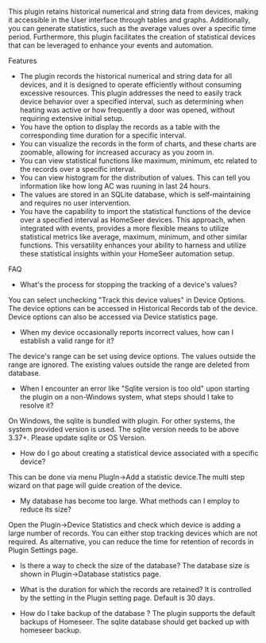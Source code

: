 This plugin retains historical numerical and string data from devices, making it accessible in the User interface through tables and graphs. Additionally, you can generate statistics, such as the average values over a specific time period. Furthermore, this plugin facilitates the creation of statistical devices that can be leveraged to enhance your events and automation.

Features
* The plugin records the historical numerical and string data for all devices, and it is designed to operate efficiently without consuming excessive resources. This plugin addresses the need to easily track device behavior over a specified interval, such as determining when heating was active or how frequently a door was opened, without requiring extensive initial setup.
* You have the option to display the records as a table with the corresponding time duration for a specific interval.
* You can visualize the records in the form of charts, and these charts are zoomable, allowing for increased accuracy as you zoom in.
* You can view statistical functions like maximum, minimum, etc related to the records over a specific interval.
* You can view histogram for the distribution of values. This can tell you information like how long AC was ruuning in last 24 hours.
* The values are stored in an SQLite database, which is self-maintaining and requires no user intervention.
* You have the capability to import the statistical functions of the device over a specified interval as HomeSeer devices. This approach, when integrated with events, provides a more flexible means to utilize statistical metrics like average, maximum, minimum, and other similar functions. This versatility enhances your ability to harness and utilize these statistical insights within your HomeSeer automation setup.
  

FAQ
* What's the process for stopping the tracking of a device's values?

You can select unchecking "Track this device values" in Device Options. The device options can be accessed in Historical Records tab of the device. Device options can also be accessed via Device statistics page. 

* When my device occasionally reports incorrect values, how can I establish a valid range for it?

The device's range can be set using device options. The values outside the range are ignored. The existing values outside the range are deleted from database.

* When I encounter an error like "Sqlite version is too old" upon starting the plugin on a non-Windows system, what steps should I take to resolve it?

On Windows, the sqlite is bundled with plugin. For other systems, the system provided version is used. The sqlite version needs to be above 3.37+. Please update sqlite or OS Version.

* How do I go about creating a statistical device associated with a specific device?

This can be done via menu PlugIn->Add a statistic device.The multi step wizard on that page will guide creation of the device.

* My database has become too large. What methods can I employ to reduce its size?

Open the Plugin->Device Statistics and check which device is adding a large number of records. You can either stop tracking devices which are not required. As alternative, you can reduce the time for retention of records in Plugin Settings page.

* Is there a way to check the size of the database?
The database size is shown in Plugin->Database statistics page.

* What is the duration for which the records are retained?
It is controlled by the setting in the Plugin setting page. Default is 30 days.


* How do I take backup of the database ?
The plugin supports the default backups of Homeseer. The sqlite database should get backed up with homeseer backup.

    
